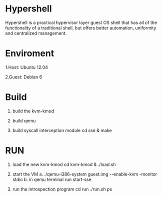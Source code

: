 Hypershell
==========

Hypershell is a practical hypervisor layer guest OS shell that has all of the functionality of a traditional shell, but offers better automation, uniformity and centralized management.

Enviroment
==========
1.Host: Ubuntu 12.04

2.Guest: Debian 6 


Build
=====
1. build the kvm-kmod

2. build qemu

3. build syscall interception module
   cd sse & make

RUN
===
1. load the new kvm-kmod
   cd kvm-kmod & ./load.sh

2. start the VM
   a. ./qemu-i386-system guest.img --enable-kvm -monitor stdio
   b. in qemu terminal run start-sse

3. run the introspection program
   cd run
   ./run.sh ps





